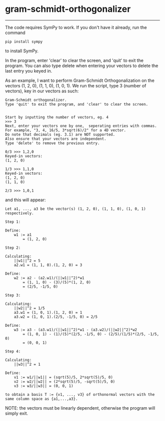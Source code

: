# gram-schmidt-orthogonalizer
----------

The code requires SymPy to work. If you don't have it already, run the command
```
pip install sympy
```
to install SymPy.

In the program, enter 'clear' to clear the screen, and 'quit' to exit the program. You can also type delete when  entering your vectors to delete the last entry you keyed in.

As an example, I want to perform Gram-Schmidt Orthogonalization on the vectors (1, 2, 0), (1, 1, 0), (1, 0, 1).  We run the script, type 3 (number of vectors), key in our vectors as such:

```
Gram-Schmidt orthogonalizer.
Type 'quit' to exit the program, and 'clear' to clear the screen.


Start by inputting the number of vectors, eg. 4
>>> 3
Next, enter your vectors one by one,  seperating entries with commas.
For example, "3, 4, 16/5, 3*sqrt(6)/2" for a 4D vector.
Do note that decimals (eg. 3.1) are NOT supported.
Also ensure that your vectors are independent.
Type 'delete' to remove the previous entry.

0/3 >>> 1,2,0
Keyed-in vectors:
(1, 2, 0)

1/3 >>> 1,1,0
Keyed-in vectors:
(1, 2, 0)
(1, 1, 0)

2/3 >>> 1,0,1
```

and this will appear:

```
Let a1, ..., a3 be the vector(s) (1, 2, 0), (1, 1, 0), (1, 0, 1) respectively.

Step 1:

Define:
    w1 := a1 
        = (1, 2, 0) 

Step 2:

Calculating:
    ||w1||^2 = 5
    a2.w1 = (1, 1, 0).(1, 2, 0) = 3

Define:
    w2 := a2 - (a2.w1)/(||w1||^2)*w1 
        = (1, 1, 0) - (3)/(5)*(1, 2, 0) 
        = (2/5, -1/5, 0)

Step 3:

Calculating:
    ||w2||^2 = 1/5
    a3.w1 = (1, 0, 1).(1, 2, 0) = 1
    a3.w2 = (1, 0, 1).(2/5, -1/5, 0) = 2/5

Define:
    w3 := a3 - (a3.w1)/(||w1||^2)*w1 - (a3.w2)/(||w2||^2)*w2 
        = (1, 0, 1) - (1)/(5)*(2/5, -1/5, 0) - (2/5)/(1/5)*(2/5, -1/5, 0) 
        = (0, 0, 1)

Step 4:

Calculating:
    ||w3||^2 = 1

Define:
    v1 := w1/||w1|| = (sqrt(5)/5, 2*sqrt(5)/5, 0)
    v2 := w2/||w2|| = (2*sqrt(5)/5, -sqrt(5)/5, 0)
    v3 := w3/||w3|| = (0, 0, 1)

to obtain a basis T := {v1, ..., v3} of orthonormal vectors with the same column space as {a1,...,a3}.

```

NOTE: the vectors must be linearly dependent, otherwise the program will simply exit. 
